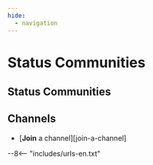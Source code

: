```yaml
---
hide:
  - navigation
---
```


# Status Communities

## Status Communities

## Channels

- [**Join** a channel][join-a-channel]

--8<-- "includes/urls-en.txt"
